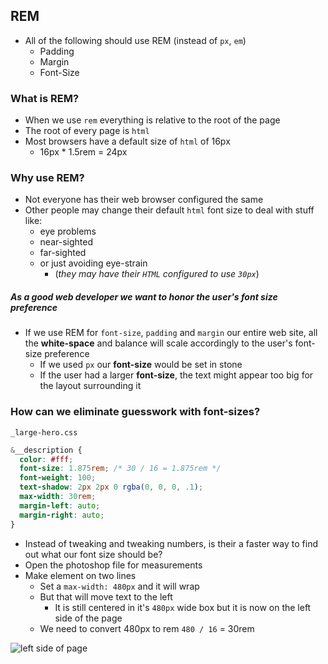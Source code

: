 ## REM
* All of the following should use REM (instead of `px`, `em`)
  - Padding
  - Margin
  - Font-Size

### What is REM?
* When we use `rem` everything is relative to the root of the page
* The root of every page is `html`
* Most browsers have a default size of `html` of 16px
  - 16px * 1.5rem = 24px

### Why use REM?
* Not everyone has their web browser configured the same
* Other people may change their default `html` font size to deal with stuff like:
    - eye problems
    - near-sighted
    - far-sighted 
    - or just avoiding eye-strain
        + (_they may have their `HTML` configured to use `30px`_)

##### As a good web developer we want to honor the user's font size preference
* If we use REM for `font-size`, `padding` and `margin` our entire web site, all the **white-space** and balance will scale accordingly to the user's font-size preference
  - If we used `px` our **font-size** would be set in stone
  - If the user had a larger **font-size**, the text might appear too big for the layout surrounding it

### How can we eliminate guesswork with font-sizes?
`_large-hero.css`

```css
&__description {
  color: #fff;
  font-size: 1.875rem; /* 30 / 16 = 1.875rem */
  font-weight: 100;
  text-shadow: 2px 2px 0 rgba(0, 0, 0, .1);
  max-width: 30rem;
  margin-left: auto;
  margin-right: auto;
}
```

* Instead of tweaking and tweaking numbers, is their a faster way to find out what our font size should be?
* Open the photoshop file for measurements
* Make element on two lines
  - Set a `max-width: 480px` and it will wrap
  - But that will move text to the left
    + It is still centered in it's `480px` wide box but it is now on the left side of the page
  - We need to convert 480px to rem `480 / 16` = 30rem

![left side of page](https://i.imgur.com/4tyQ8cT.png)
